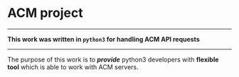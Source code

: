 # ACM project
---
**This work was written in `python3` for handling ACM API requests**
___
The purpose of this work is to ***provide*** python3 developers with **flexible tool** which is able to work with ACM servers.
